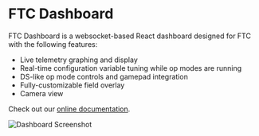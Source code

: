 # FTC Dashboard

FTC Dashboard is a websocket-based React dashboard designed for FTC with the following features:

* Live telemetry graphing and display
* Real-time configuration variable tuning while op modes are running
* DS-like op mode controls and gamepad integration
* Fully-customizable field overlay
* Camera view

Check out our [online documentation](https://acmerobotics.github.io/ftc-dashboard).

![Dashboard Screenshot](docs/images/dashboard.png)
